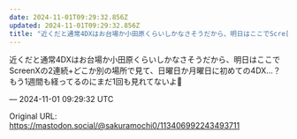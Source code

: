 ```yaml
---
date: 2024-11-01T09:29:32.856Z
updated: 2024-11-01T09:29:32.856Z
title: "近くだと通常4DXはお台場か小田原くらいしかなさそうだから、明日はここでScre[...]"
---
```


<p>近くだと通常4DXはお台場か小田原くらいしかなさそうだから、明日はここでScreenXの2連続+どこか別の場所で見て、日曜日か月曜日に初めての4DX…？もう1週間も経ってるのにまだ1回も見れてないよ🥲</p>

&mdash; 2024-11-01 09:29:32 UTC

Original URL: https://mastodon.social/@sakuramochi0/113406992243493711
